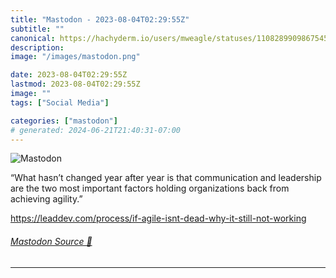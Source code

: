 ```yaml
---
title: "Mastodon - 2023-08-04T02:29:55Z"
subtitle: ""
canonical: https://hachyderm.io/users/mweagle/statuses/110828990986754559
description:
image: "/images/mastodon.png"

date: 2023-08-04T02:29:55Z
lastmod: 2023-08-04T02:29:55Z
image: ""
tags: ["Social Media"]

categories: ["mastodon"]
# generated: 2024-06-21T21:40:31-07:00
---
```

![Mastodon](/images/mastodon.png)

<p>“What hasn’t changed year after year is that communication and leadership are the two most important factors holding organizations back from achieving agility.”</p><p><a href="https://leaddev.com/process/if-agile-isnt-dead-why-it-still-not-working" target="_blank" rel="nofollow noopener noreferrer" translate="no"><span class="invisible">https://</span><span class="ellipsis">leaddev.com/process/if-agile-i</span><span class="invisible">snt-dead-why-it-still-not-working</span></a></p>


###### [Mastodon Source 🐘](https://hachyderm.io/@mweagle/110828990986754559)

___
